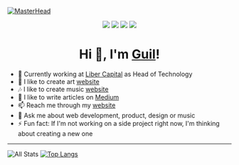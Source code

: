 [![MasterHead](https://user-images.githubusercontent.com/871362/121782923-6411b080-cb82-11eb-93a3-1f2d01de3805.png)](https://guilpejon.me/images)

<p align="center">
  <img src="https://badges.pufler.dev/years/guilpejon"/>
  <img src="https://badges.pufler.dev/visits/guilpejon/guilpejon"/> 
  <img src="https://badges.pufler.dev/repos/guilpejon"/>
  <img src="https://badges.pufler.dev/commits/monthly/guilpejon" />
</p>
 
<h1 align="center">Hi 👋, I'm <a href="https://guilpejon.me">Guil</a>!</h1>

- 🚀 Currently working at [Liber Capital](https://www.linkedin.com/company/liber-capital) as Head of Technology
- 🎨 I like to create art [website](https://guilpejon.me/images)
- 🎶 I like to create music [website](https://guilpejon.me/videos)
- 📝 I like to write articles on [Medium](https://medium.com/guilpejon)
- 📫 Reach me through my [website](https://guilpejon.me)
- 💬 Ask me about web development, product, design or music
- ⚡ Fun fact: If I'm not working on a side project right now, I'm thinking about creating a new one

<hr/>

<!-- <p align="center">
  <a href="https://medium.com/guilpejon" target="blank"><img align="center" src="https://cdn.jsdelivr.net/npm/simple-icons@5.1.0/icons/medium.svg" alt="medium" height="30" width="30" /></a>
  <a href="https://linkedin.com/in/guilpejon" target="blank"><img align="center" src="https://cdn.jsdelivr.net/npm/simple-icons@5.1.0/icons/linkedin.svg" alt="linkedin" height="30" width="30" /></a>
  <a href="https://twitter.com/guilpejon" target="blank"><img align="center" src="https://cdn.jsdelivr.net/npm/simple-icons@5.1.0/icons/twitter.svg" alt="twitter" height="30" width="30" /></a>
  <a href="https://instagram.com/guilpejon" target="blank"><img align="center" src="https://cdn.jsdelivr.net/npm/simple-icons@5.1.0/icons/instagram.svg" alt="instagram" height="30" width="30" /></a>
</p> -->

![All Stats](https://github-readme-stats.vercel.app/api?username=guilpejon&count_private=true&show_icons=true&theme=dracula)
[![Top Langs](https://github-readme-stats.vercel.app/api/top-langs/?username=guilpejon&layout=compact&hide=HTML,CSS,SCSS,Objective-C&langs_count=8&theme=dracula)](https://github.com/guilpejon/github-readme-stats)

<!-- <p align="center"><img src="https://profile-counter.glitch.me/guilpejon/count.svg" alt=""/></p> -->
